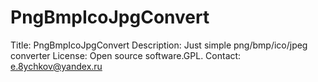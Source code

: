 # PngBmpIcoJpgConvert
Title: PngBmpIcoJpgConvert Description: Just simple png/bmp/ico/jpeg converter License: Open source software.GPL. Contact: e.8ychkov@yandex.ru
